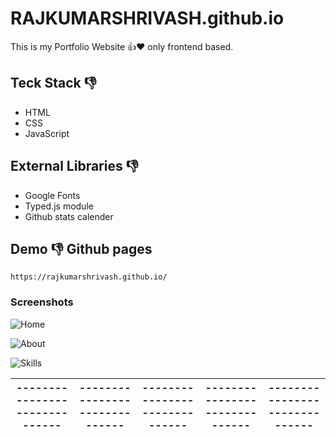 # RAJKUMARSHRIVASH.github.io
This is my Portfolio Website 👍❤️ only frontend based.

## Teck Stack 👎
- HTML
- CSS
- JavaScript

## External Libraries 👎
- Google Fonts
- Typed.js module
- Github stats calender

## Demo 👎 Github pages
```http
https://rajkumarshrivash.github.io/
```
### Screenshots

![Home](https://i.imgur.com/OiGVhec.png)

![About](https://i.imgur.com/KjiUx9n.png)

![Skills](https://i.imgur.com/a7Wy1yH.png)

|------------------------------|------------------------------|------------------------------|------------------------------|------------------------------|
|------------------------------|------------------------------|------------------------------|------------------------------|------------------------------|
